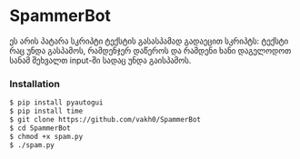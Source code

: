 # SpammerBot
ეს არის პატარა სკრიპტი ტექსტის გასასპამად
გადაეცით სკრიპტს: ტექსტი რაც უნდა გასპამოს, რამდენჯერ დაწეროს და რამდენი ხანი დაგელოდოთ სანამ შეხვალთ input-ში სადაც უნდა გაისპამოს.

### Installation
```bash
$ pip install pyautogui
$ pip install time
$ git clone https://github.com/vakh0/SpammerBot
$ cd SpammerBot
$ chmod +x spam.py
$ ./spam.py
```
